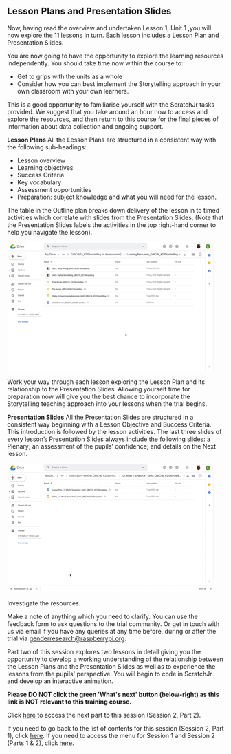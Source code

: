 ## Lesson Plans and Presentation Slides
Now, having read the overview and undertaken Lesson 1, Unit 1 ,you will now explore the 11 lessons in turn. Each lesson includes a Lesson Plan and Presentation Slides.

You are now going to have the opportunity to explore the learning resources independently. You should take time now within the course to:
+ Get to grips with the units as a whole
+ Consider how you can best implement the Storytelling approach in your own classroom with your own learners.

This is a good opportunity to familiarise yourself with the ScratchJr tasks provided. We suggest that you take around an hour now to access and explore the resources, and then return to this course for the final pieces of information about data collection and ongoing support.

**Lesson Plans**
All the Lesson Plans are structured in a consistent way with the following sub-headings:
+ Lesson overview
+ Learning objectives
+ Success Criteria
+ Key vocabulary
+ Assessment opportunities
+ Preparation: subject knowledge and what you will need for the lesson.

The table in the Outline plan breaks down delivery of the lesson in to timed activities which correlate with slides from the Presentation Slides. (Note that the Presentation Slides labels the activities in the top right-hand corner to help you navigate the lesson).

![Modelling Outline Plan](images/ks1storytelling-OutlinePlan.gif)

Work your way through each lesson exploring the Lesson Plan and its relationship to the Presentation Slides. Allowing yourself time for preparation now will give you the best chance to incorporate the Storytelling teaching approach into your lessons when the trial begins. 

**Presentation Slides**
All the Presentation Slides are structured in a consistent way beginning with a Lesson Objective and Success Criteria. This introduction is followed by the lesson activities. The last three slides of every lesson’s Presentation Slides always include the following slides: a Plenary; an assessment of the pupils’ confidence; and details on the Next lesson.

![Modelling explore Presentation Slides](images/ks1storytelling-PresentationSlides.gif)

Investigate the resources.

Make a note of anything which you need to clarify. You can use the feedback form to ask questions to the trial community. Or get in touch with us via email if you have any queries at any time before, during or after the trial via [genderresearch@raspberrypi.org](mailto:genderresearch@raspberrypi.org).

Part two of this session explores two lessons in detail giving you the opportunity to develop a working understanding of the relationship between the Lesson Plans and the Presentation Slides as well as to experience the lessons from the pupils' perspective. You will begin to code in ScratchJr and develop an interactive animation.

**Please DO NOT click the green 'What's next' button (below-right) as this link is NOT relevant to this training course.**

Click [here](https://projects.raspberrypi.org/en/projects/KS1StorytellingTraining_Session2_Part2_GBICi1b) to access the next part to this session (Session 2, Part 2).

If you need to go back to the list of contents for this session (Session 2, Part 1), click [here](https://projects.raspberrypi.org/en/projects/KS1StorytellingTraining_Session2_Part1_GBICi1b). 
If you need to access the menu for Session 1 and Session 2 (Parts 1 & 2), click [here](https://projects.raspberrypi.org/en/pathways/ks1-storytellingtraining-gbici1b).
